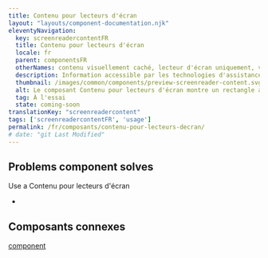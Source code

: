 ```yaml
---
title: Contenu pour lecteurs d'écran
layout: "layouts/component-documentation.njk"
eleventyNavigation:
  key: screenreadercontentFR
  title: Contenu pour lecteurs d'écran
  locale: fr
  parent: componentsFR
  otherNames: contenu visuellement caché, lecteur d'écran uniquement, visibilité.
  description: Information accessible par les technologies d'assistance, comme les lecteurs d'écran, mais invisible pour les utilisateur·rice·s voyant·e·s.
  thumbnail: /images/common/components/preview-screenreader-content.svg
  alt: Le composant Contenu pour lecteurs d'écran montre un rectangle avec une bordure en ligne pointillée. À l'intérieur de ce rectangle se trouve une icône barrée de couleur bleu foncé d'un œil, ainsi que 3 rectangles plus petits de couleur gris clair représentant le texte.
  tag: À l'essai
  state: coming-soon
translationKey: "screenreadercontent"
tags: ['screenreadercontentFR', 'usage']
permalink: /fr/composants/contenu-pour-lecteurs-decran/
# date: "git Last Modified"
---
```


## Problems component solves

Use a Contenu pour lecteurs d'écran

-

<article class="bg-full-width bg-primary text-light pt-500 pb-400 my-500">
  <h2 class="mt-0 mb-400">Composants connexes</h2>

  <a href="" class="link-light">component</a>
</article>
